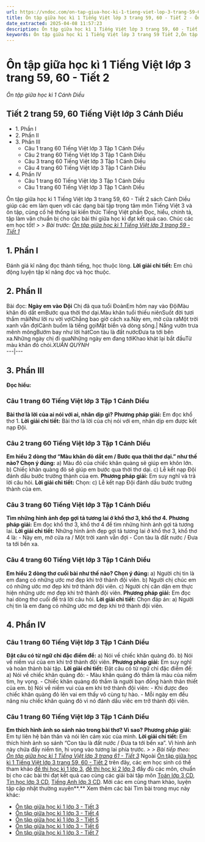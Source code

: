 ```yaml
---
url: https://vndoc.com/on-tap-giua-hoc-ki-1-tieng-viet-lop-3-trang-59-60-tiet-2-268629
title: Ôn tập giữa học kì 1 Tiếng Việt lớp 3 trang 59, 60 - Tiết 2 - Ôn tập giữa học kì 1 Cánh Diều - VnDoc.com
date_extracted: 2025-04-08 11:57:23
description: Ôn tập giữa học kì 1 Tiếng Việt lớp 3 trang 59, 60 - Tiết 2 Cánh Diều là tài liệu hữu ích, giúp các em lớp 3 hệ thống lại toàn bộ kiến thức quan trọng từ đầu năm học đến nay, để ôn thi giữa học kì 1 đạt hiệu quả cao.
keywords: Ôn tập giữa học kì 1 Tiếng Việt lớp 3 trang 59 Tiết 2,Ôn tập giữa học kì 1 Tiếng Việt lớp 3 trang 59 Tiết 2 cánh diều,bài tập tiếng việt lớp 3,tiếng việt lớp 3,tiếng việt lớp 3 tập 1,bài tập tiếng việt lớp 3 tập 1,tiếng việt 3 tập 1,tiếng việt lớp 3 cánh diều,tiếng việt 3 cánh diều,tiếng việt lớp 3 tập 1 cánh diều,tiếng việt lớp 3 cd,tiếng việt 3 cánh diều tập 1
---
```


# Ôn tập giữa học kì 1 Tiếng Việt lớp 3 trang 59, 60 - Tiết 2
 _Ôn tập giữa học kì 1 Cánh Diều_
## Tiết 2 trang 59, 60 Tiếng Việt lớp 3 Cánh Diều
  * 1\. Phần I
  * 2\. Phần II
  * 3\. Phần III
    * Câu 1 trang 60 Tiếng Việt lớp 3 Tập 1 Cánh Diều
    * Câu 2 trang 60 Tiếng Việt lớp 3 Tập 1 Cánh Diều
    * Câu 3 trang 60 Tiếng Việt lớp 3 Tập 1 Cánh Diều
    * Câu 4 trang 60 Tiếng Việt lớp 3 Tập 1 Cánh Diều
  * 4\. Phần IV
    * Câu 1 trang 60 Tiếng Việt lớp 3 Tập 1 Cánh Diều
    * Câu 1 trang 60 Tiếng Việt lớp 3 Tập 1 Cánh Diều

Ôn tập giữa học kì 1 Tiếng Việt lớp 3 trang 59, 60 - Tiết 2 sách Cánh Diều giúp các em làm quen với các dạng bài tập trọng tâm môn Tiếng Việt 3 và ôn tập, củng cố hệ thống lại kiến thức Tiếng Việt phần Đọc, hiểu, chính tả, tập làm văn chuẩn bị cho các bài thi giữa học kì đạt kết quả cao. Chúc các em học tốt\!
_> > Bài trước: [Ôn tập giữa học kì 1 Tiếng Việt lớp 3 trang 59 - Tiết 1](<https://vndoc.com/on-tap-giua-hoc-ki-1-tieng-viet-lop-3-trang-59-tiet-1-268561>)_
## **1\. Phần I**
Đánh giá kĩ năng đọc thành tiếng, học thuộc lòng.
**Lời giải chi tiết:**
Em chủ động luyện tập kĩ năng đọc và học thuộc.
## **2\. Phần II**
Bài đọc:
**Ngày em vào Đội**
Chị đã qua tuổi ĐoànEm hôm nay vào ĐộiMàu khăn đỏ dắt emBước qua thời thơ dại.Màu khăn tuổi thiếu niênSuốt đời tươi thắm mãiNhư lời ru vời vợiChẳng bao giờ cách xa.Này em, mở cửa raMột trời xanh vẫn đợiCánh buồm là tiếng gọiMặt biển và dòng sông.| Nắng vườn trưa mênh môngBướm bay như lời hátCon tàu là đất nướcĐưa ta tới bến xa.Những ngày chị đi quaNhững ngày em đang tớiKhao khát lại bắt đầuTừ màu khăn đỏ chói._XUÂN QUỲNH_  
---|---  
## **3\. Phần III**
**Đọc hiểu:**
### **Câu 1 trang 60 Tiếng Việt lớp 3 Tập 1 Cánh Diều**
**Bài thơ là lời của ai nói với ai, nhân dịp gì?**
**Phương pháp giải:**
Em đọc khổ thơ 1.
**Lời giải chi tiết:**
Bài thơ là lời của chị nói với em, nhân dịp em được kết nạp Đội.
### **Câu 2 trang 60 Tiếng Việt lớp 3 Tập 1 Cánh Diều**
**Em hiểu 2 dòng thơ “Màu khăn đỏ dắt em / Bước qua thời thơ dại.” như thế nào? Chọn ý đúng:**
a\) Màu đỏ của chiếc khăn quàng sẽ giúp em khôn lớn.
b\) Chiếc khăn quàng đỏ sẽ giúp em bước qua thời thơ dại.
c\) Lễ kết nạp Đội đánh dấu bước trưởng thành của em.
**Phương pháp giải:**
Em suy nghĩ và trả lời câu hỏi.
**Lời giải chi tiết:**
Chọn: c\) Lễ kết nạp Đội đánh dấu bước trưởng thành của em.
### **Câu 3 trang 60 Tiếng Việt lớp 3 Tập 1 Cánh Diều**
**Tìm những hình ảnh đẹp gợi tả tương lai ở khổ thơ 3, khổ thơ 4.**
**Phương pháp giải:**
Em đọc khổ thơ 3, khổ thơ 4 để tìm những hình ảnh gợi tả tương lai.
**Lời giải chi tiết:**
Những hình ảnh đẹp gợi tả tương lai ở khổ thơ 3, khổ thơ 4 là:
\- Này em, mở cửa ra / Một trời xanh vẫn đợi
\- Con tàu là đất nước / Đưa ta tới bến xa.
### **Câu 4 trang 60 Tiếng Việt lớp 3 Tập 1 Cánh Diều**
**Em hiểu 2 dòng thơ cuối bài như thế nào? Chọn ý đúng:**
a\) Người chị tin là em đang có những ước mơ đẹp khi trở thành đội viên.
b\) Người chị chúc em có những ước mơ đẹp khi trở thành đội viên.
c\) Người chị căn dặn em thực hiện những ước mơ đẹp khi trở thành đội viên.
**Phương pháp giải:**
Em đọc hai dòng thơ cuối để trả lời câu hỏi.
**Lời giải chi tiết:**
Chọn đáp án: a\) Người chị tin là em đang có những ước mơ đẹp khi trở thành đội viên.
## **4\. Phần IV**
### **Câu 1 trang 60 Tiếng Việt lớp 3 Tập 1 Cánh Diều**
**Đặt câu có từ ngữ chỉ đặc điểm để:**
a\) Nói về chiếc khăn quàng đỏ.
b\) Nói về niềm vui của em khi trở thành đội viên.
**Phương pháp giải:**
Em suy nghĩ và hoàn thành bài tập.
**Lời giải chi tiết:**
Đặt câu có từ ngữ chỉ đặc điểm để:
a\) Nói về chiếc khăn quàng đỏ:
\- Màu khăn quàng đỏ thắm là màu của niểm tim, hy vọng.
\- Chiếc khăn quàng đỏ thắm là người bạn đồng hành thân thiết của em.
b\) Nói về niềm vui của em khi trở thành đội viên:
\- Khi được đeo chiếc khăn quàng đỏ lên vai em thấy vô cùng tự hào.
\- Mỗi ngày em đều nâng niu chiếc khăn quàng đỏ vì nó đánh dấu viêc em trở thành đội viên.
### **Câu 1 trang 60 Tiếng Việt lớp 3 Tập 1 Cánh Diều**
**Em thích hình ảnh so sánh nào trong bài thơ? Vì sao?**
**Phương pháp giải:**
Em tự liên hệ bản thân và nói lên cảm xúc của mình.
**Lời giải chi tiết:**
Em thích hình ảnh so sánh “Con tàu là đất nước / Đưa ta tới bến xa”. Vì hình ảnh này chứa đầy niềm tin, hi vọng vào tương lai phía trước.
_> > Bài tiếp theo: [Ôn tập giữa học kì 1 Tiếng Việt lớp 3 trang 61 - Tiết 3](<https://vndoc.com/on-tap-giua-hoc-ki-1-tieng-viet-lop-3-trang-61-tiet-3-268631>)_
Ngoài [Ôn tập giữa học kì 1 Tiếng Việt lớp 3 trang 59, 60 - Tiết 2](<https://vndoc.com/on-tap-giua-hoc-ki-1-tieng-viet-lop-3-trang-59-60-tiet-2-268629>) trên đây, các em học sinh có thể tham khảo [đề thi học kì 1 lớp 3](<https://vndoc.com/de-thi-hoc-ki-1-lop3>), [đề thi học kì 2 lớp 3](<https://vndoc.com/de-thi-hoc-ki-2-lop3>) đầy đủ các môn, chuẩn bị cho các bài thi đạt kết quả cao cùng các giải bài tập môn [Toán lớp 3 CD](<https://vndoc.com/toan-lop-3-cd>), [Tin học lớp 3 CD](<https://vndoc.com/tin-hoc-lop-3-cd>), [Tiếng Anh lớp 3 CD](<https://vndoc.com/tieng-anh-lop-3-cd>). Mời các em cùng tham khảo, luyện tập cập nhật thường xuyên**.**
Xem thêm các bài Tìm bài trong mục này khác:
  * [Ôn tập giữa học kì 1 lớp 3 - Tiết 3](</on-tap-giua-hoc-ki-1-tieng-viet-lop-3-trang-61-tiet-3-268631>)
  * [Ôn tập giữa học kì 1 lớp 3 - Tiết 4](</on-tap-giua-hoc-ki-1-tieng-viet-lop-3-trang-61-62-tiet-4-268648>)
  * [Ôn tập giữa học kì 1 lớp 3 - Tiết 5](</on-tap-giua-hoc-ki-1-tieng-viet-lop-3-trang-62-63-tiet-5-268652>)
  * [Ôn tập giữa học kì 1 lớp 3 - Tiết 6](</on-tap-giua-hoc-ki-1-tieng-viet-lop-3-trang-63-64-65-tiet-6-268656>)
  * [Ôn tập giữa học kì 1 lớp 3 - Tiết 7](</on-tap-giua-hoc-ki-1-tieng-viet-lop-3-trang-65-tiet-7-268664>)

